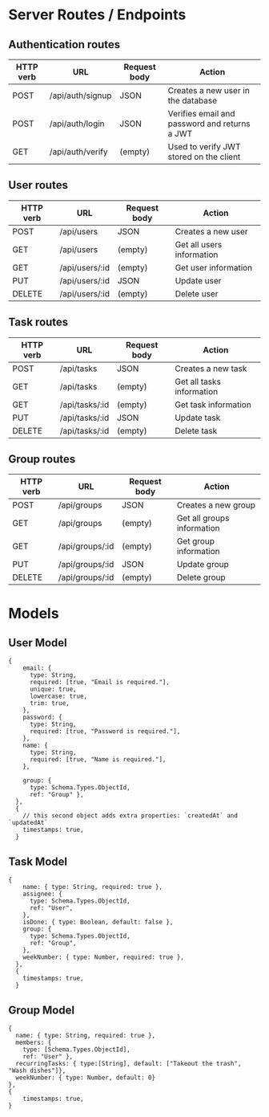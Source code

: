 # Server Routes / Endpoints

## Authentication routes

| HTTP verb | URL              | Request body | Action                                        |
| --------- | ---------------- | ------------ | --------------------------------------------- |
| POST      | /api/auth/signup | JSON         | Creates a new user in the database            |
| POST      | /api/auth/login  | JSON         | Verifies email and password and returns a JWT |
| GET       | /api/auth/verify | (empty)      | Used to verify JWT stored on the client       |

## User routes

| HTTP verb | URL            | Request body | Action                    |
| --------- | -------------- | ------------ | ------------------------- |
| POST      | /api/users     | JSON         | Creates a new user        |
| GET       | /api/users     | (empty)      | Get all users information |
| GET       | /api/users/:id | (empty)      | Get user information      |
| PUT       | /api/users/:id | JSON         | Update user               |
| DELETE    | /api/users/:id | (empty)      | Delete user               |

## Task routes

| HTTP verb | URL            | Request body | Action                    |
| --------- | -------------- | ------------ | ------------------------- |
| POST      | /api/tasks     | JSON         | Creates a new task        |
| GET       | /api/tasks     | (empty)      | Get all tasks information |
| GET       | /api/tasks/:id | (empty)      | Get task information      |
| PUT       | /api/tasks/:id | JSON         | Update task               |
| DELETE    | /api/tasks/:id | (empty)      | Delete task               |

## Group routes

| HTTP verb | URL             | Request body | Action                     |
| --------- | --------------- | ------------ | -------------------------- |
| POST      | /api/groups     | JSON         | Creates a new group        |
| GET       | /api/groups     | (empty)      | Get all groups information |
| GET       | /api/groups/:id | (empty)      | Get group information      |
| PUT       | /api/groups/:id | JSON         | Update group               |
| DELETE    | /api/groups/:id | (empty)      | Delete group               |

# Models

## User Model

```
{
    email: {
      type: String,
      required: [true, "Email is required."],
      unique: true,
      lowercase: true,
      trim: true,
    },
    password: {
      type: String,
      required: [true, "Password is required."],
    },
    name: {
      type: String,
      required: [true, "Name is required."],
    },

    group: {
      type: Schema.Types.ObjectId,
      ref: "Group" },
  },
  {
    // this second object adds extra properties: `createdAt` and `updatedAt`
    timestamps: true,
  }
```

## Task Model

```
{
    name: { type: String, required: true },
    assignee: {
      type: Schema.Types.ObjectId,
      ref: "User",
    },
    isDone: { type: Boolean, default: false },
    group: {
      type: Schema.Types.ObjectId,
      ref: "Group",
    },
    weekNumber: { type: Number, required: true },
  },
  {
    timestamps: true,
  }
```

## Group Model

```
{
  name: { type: String, required: true },
  members: {
    type: [Schema.Types.ObjectId],
    ref: "User" },
  recurringTasks: { type:[String], default: ["Takeout the trash", "Wash dishes"]},
  weekNumber: { type: Number, default: 0}
},
{
    timestamps: true,
}
```
